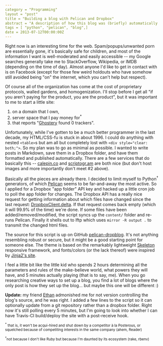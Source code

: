 ```yaml
---
category = "Programming"
layout = "post"
title = "Building a blog with Pelican and Dropbox"
abstract = "A description of how this blog was (briefly) automatically generated and updated from plain text files in a Dropbox."
tags = [ "python", "pelican", "blog",]
date = 2013-07-12T00:00:00Z
---
```



Right now is an interesting time for the web. Spam/popups/unwanted
porn are essentially gone, it's basically safe for children, and most
of the information I want is well-moderated and easily accessible --
my Google searches generally take me to StackOverflow, Wikipedia, or
IMDB (depending on the time of day). Almost anyone I'd like to get in
contact with is on Facebook (except for those few weird holdouts who
have somehow still avoided being "on" the internet, which you can't
help but respect).

Of course all of the organization has come at the cost of proprietary
protocols, walled gardens, and homogenization. I'll stop before I get
all "if you aren't paying for the product, you are the product", but
it was important to me to start a little site:

 1. on a domain that I own, 
 2. server space that I pay money for<sup>*</sup>
 3. that reports "[Ghostery](http://www.ghostery.com/) found 0 trackers".

Unfortunately, while I've gotten to be a much better programmer in the
last decade, my HTML/CSS-fu is stuck in about 1996. I could do
anything with nested `<table>`s but am all but completely lost with
`<div style="clear: both;">`. So my plan was to go as minimal as
possible. I wanted to write posts in Markdown, save them in a Dropbox
folder, and have them formatted and published automatically. There are
a few services that do basically this --
[calepin.co](http://calepin.co) and
[scriptogr.am](http://scriptogr.am) are both nice (but don't host
images and more importantly don't meet #2 above).

Basically all the pieces are already there. I decided to limit myself
to Python<sup>&dagger;</sup> generators, of which [Pelican][] seems to
be far-and-away the most active. So I applied for a Dropbox "app
folder" API key and hacked up a little cron job to poll the app folder
for changes. The Dropbox API has a really nice request for getting
information about which files have changed since the last request:
[DropboxClient.delta][]. If that request comes back empty (which it
will 99.9% of the time) we're done. If some files have been
added/removed/modified, the script syncs up the `content/` folder and
re-runs Pelican. Finally it shells out to lftp which uses `mirror -R
output .` to transmit the changed html files.

The source for this script is up on GitHub [pelican-dropblog][]. It's
not anything resembling robust or secure, but it might be a good
starting point for someone else. The theme is based on the remarkably
lightweight [Skeleton][skeleton] responsive framework, and
fonts/colors (or the lack thereof) were inspired by [Jinja2's
site][jinja].

I feel a little bit like the little kid who spends 2 hours determining
all the parameters and rules of the make-believe world, what powers
they will have, and 5 minutes actually playing (that is to say,
me). When you go researching creative ways to set up a blog, you find
a lot of blogs where the only post is how they set up the blog... but
maybe this one will be different :)

**Update:** my friend [Ethan](http://www.hydrous.net) admonished me
for not version controlling the blog's source, and he was right. I
added a few lines to the script so it can optionally update from a git
repository rather than a dropbox folder. Right now it's still polling
every 5 minutes, but I'm going to look into whether I can have
Travis-CI build/deploy the site with a post-receive hook.

<small> <sup>*</sup> that is, it won't be acqui-hired and shut down by
a competitor &agrave; la Posterous, or squelched because of
competiting interests in the same company (ahem, Reader)

<sup>&dagger;</sup>not because I don't like Ruby but because I'm
daunted by its ecosystem (rake, rbenv) </small>

[Pelican]: http://docs.getpelican.com/en/latest/
[pelican-dropblog]: https://github.com/kylewm/pelican-dropblog
[skeleton]: http://www.getskeleton.com/
[jinja]: http://jinja.pocoo.org/
[DropboxClient.delta]: https://www.dropbox.com/static/developers/dropbox-python-sdk-1.6-docs/index.html#dropbox.client.DropboxClient.delta